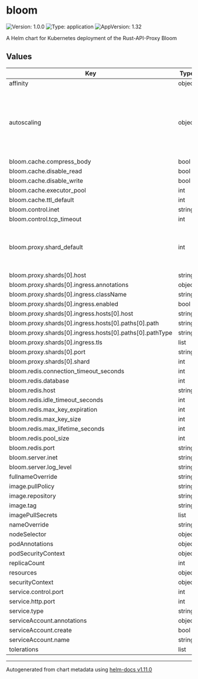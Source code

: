 # bloom

![Version: 1.0.0](https://img.shields.io/badge/Version-1.0.0-informational?style=flat-square) ![Type: application](https://img.shields.io/badge/Type-application-informational?style=flat-square) ![AppVersion: 1.32](https://img.shields.io/badge/AppVersion-1.32-informational?style=flat-square)

A Helm chart for Kubernetes deployment of the Rust-API-Proxy Bloom

## Values

| Key | Type | Default | Description |
|-----|------|---------|-------------|
| affinity | object | `{}` |  |
| autoscaling | object | `{"enabled":false,"maxReplicas":100,"minReplicas":1,"targetCPUUtilizationPercentage":80,"targetMemoryUtilizationPercentage":80}` | This Horizontal Pod Autoscaler works from K8S version 1.23 onwards |
| bloom.cache.compress_body | bool | `true` |  |
| bloom.cache.disable_read | bool | `false` |  |
| bloom.cache.disable_write | bool | `false` |  |
| bloom.cache.executor_pool | int | `64` |  |
| bloom.cache.ttl_default | int | `600` |  |
| bloom.control.inet | string | `"[::1]:8811"` |  |
| bloom.control.tcp_timeout | int | `300` |  |
| bloom.proxy.shard_default | int | `0` | sets the default shard if none is set in the request |
| bloom.proxy.shards[0].host | string | `""` |  |
| bloom.proxy.shards[0].ingress.annotations | object | `{}` |  |
| bloom.proxy.shards[0].ingress.className | string | `""` |  |
| bloom.proxy.shards[0].ingress.enabled | bool | `true` |  |
| bloom.proxy.shards[0].ingress.hosts[0].host | string | `"chart-example.local"` |  |
| bloom.proxy.shards[0].ingress.hosts[0].paths[0].path | string | `"/"` |  |
| bloom.proxy.shards[0].ingress.hosts[0].paths[0].pathType | string | `"ImplementationSpecific"` |  |
| bloom.proxy.shards[0].ingress.tls | list | `[]` |  |
| bloom.proxy.shards[0].port | string | `""` |  |
| bloom.proxy.shards[0].shard | int | `0` |  |
| bloom.redis.connection_timeout_seconds | int | `1` |  |
| bloom.redis.database | int | `0` |  |
| bloom.redis.host | string | `nil` |  |
| bloom.redis.idle_timeout_seconds | int | `600` |  |
| bloom.redis.max_key_expiration | int | `2592000` |  |
| bloom.redis.max_key_size | int | `256000` |  |
| bloom.redis.max_lifetime_seconds | int | `60` |  |
| bloom.redis.pool_size | int | `80` |  |
| bloom.redis.port | string | `nil` |  |
| bloom.server.inet | string | `"[::1]:8080"` |  |
| bloom.server.log_level | string | `"error"` |  |
| fullnameOverride | string | `""` |  |
| image.pullPolicy | string | `"IfNotPresent"` |  |
| image.repository | string | `"valeriansaliou/bloom"` |  |
| image.tag | string | `""` |  |
| imagePullSecrets | list | `[]` |  |
| nameOverride | string | `""` |  |
| nodeSelector | object | `{}` |  |
| podAnnotations | object | `{}` |  |
| podSecurityContext | object | `{}` |  |
| replicaCount | int | `1` |  |
| resources | object | `{}` |  |
| securityContext | object | `{}` |  |
| service.control.port | int | `8811` |  |
| service.http.port | int | `80` |  |
| service.type | string | `"ClusterIP"` |  |
| serviceAccount.annotations | object | `{}` |  |
| serviceAccount.create | bool | `true` |  |
| serviceAccount.name | string | `""` |  |
| tolerations | list | `[]` |  |

----------------------------------------------
Autogenerated from chart metadata using [helm-docs v1.11.0](https://github.com/norwoodj/helm-docs/releases/v1.11.0)
